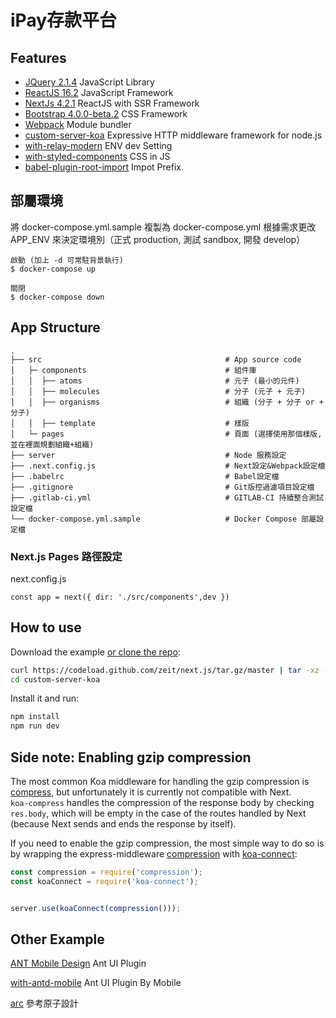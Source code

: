 # iPay存款平台


## Features

* [JQuery 2.1.4](https://jquery.com/download/) JavaScript Library
* [ReactJS 16.2](https://reactjs.org/) JavaScript Framework
* [NextJs 4.2.1](https://github.com/zeit/next.js/) ReactJS with SSR Framework
* [Bootstrap 4.0.0-beta.2](http://bootstrap.hexschool.com/docs/4.0/components/popovers/) CSS Framework
* [Webpack](https://webpack.github.io/) Module bundler
* [custom-server-koa](https://github.com/zeit/next.js/tree/canary/examples/custom-server-koa) Expressive HTTP middleware framework for node.js
* [with-relay-modern](https://github.com/zeit/next.js/tree/master/examples/with-relay-modern) ENV dev Setting
* [with-styled-components](https://github.com/zeit/next.js/tree/master/examples/with-styled-components) CSS in JS
* [babel-plugin-root-import](https://github.com/entwicklerstube/babel-plugin-root-import) Impot Prefix 


## 部屬環境

將 docker-compose.yml.sample 複製為 docker-compose.yml
根據需求更改 APP_ENV 來決定環境別（正式 production, 測試 sandbox, 開發 develop）

```
啟動 (加上 -d 可常駐背景執行)
$ docker-compose up

關閉
$ docker-compose down
```


## App Structure


```
.
├── src                                         # App source code
│   ├─ components                               # 組件庫
│   │  ├── atoms                                # 元子 (最小的元件)
│   │  ├── molecules                            # 分子 (元子 + 元子)
│   │  ├── organisms                            # 組織 (分子 + 分子 or + 分子)
│   │  ├── template                             # 樣版
│   └─ pages                                    # 頁面 (選擇使用那個樣版,並在裡面規劃組織+組織)
├── server                                      # Node 服務設定
├── .next.config.js                             # Next設定&Webpack設定檔
├── .babelrc                                    # Babel設定檔
├── .gitignore                                  # Git版控過濾項目設定檔
├── .gitlab-ci.yml                              # GITLAB-CI 持續整合測試設定檔
└── docker-compose.yml.sample                   # Docker Compose 部屬設定檔
```

### Next.js Pages 路徑設定
 
 next.config.js
 
`const app = next({ dir: './src/components',dev })`


## How to use

Download the example [or clone the repo](https://github.com/zeit/next.js):

```bash
curl https://codeload.github.com/zeit/next.js/tar.gz/master | tar -xz --strip=2 next.js-master/examples/custom-server-koa
cd custom-server-koa
```

Install it and run:

```bash
npm install
npm run dev
```

## Side note: Enabling gzip compression

The most common Koa middleware for handling the gzip compression is [compress](https://github.com/koajs/compress), but unfortunately it is currently not compatible with Next.  
`koa-compress` handles the compression of the response body by checking `res.body`, which will be empty in the case of the routes handled by Next (because Next sends and ends the response by itself). 

If you need to enable the gzip compression, the most simple way to do so is by wrapping the express-middleware [compression](https://github.com/expressjs/compression) with [koa-connect](https://github.com/vkurchatkin/koa-connect):  

```javascript
const compression = require('compression');
const koaConnect = require('koa-connect');


server.use(koaConnect(compression()));

```


## Other Example

[ANT Mobile Design](https://mobile.ant.design/) Ant UI Plugin

[with-antd-mobile](https://github.com/zeit/next.js/tree/canary/examples/with-antd-mobile) Ant UI Plugin By Mobile

[arc](https://github.com/diegohaz/arc) 參考原子設計